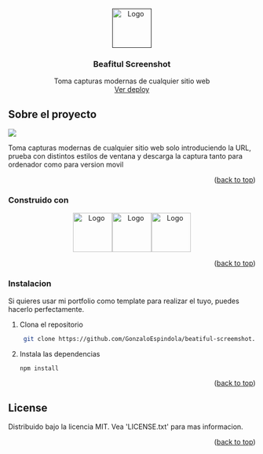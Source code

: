 <!-- PROJECT LOGO -->
<br />
<div align="center">
  <a href=>
    <img src="https://i.ibb.co/3MGQXzs/circle-icon-g-icon-google-icon-png-favpng-9sq-Ffc-XAbqt-WNPGyn9-R553u-Es.jpg" alt="Logo" width="80" height="80">
  </a>

  <h3 align="center">Beafitul Screenshot</h3>

  <p align="center">
    Toma capturas modernas de cualquier sitio web
    <br />
    <a href="https://gonzaloespindola.github.io/beatiful-screenshot/">Ver deploy</a>
  </p>
</div>


<!-- ABOUT THE PROJECT -->
## Sobre el proyecto

![](https://i.ibb.co/fp4fTnN/screenshot.png)

Toma capturas modernas de cualquier sitio web solo introduciendo la URL, prueba con distintos estilos de ventana y descarga la captura tanto para ordenador como para version movil

<p align="right">(<a href="#top">back to top</a>)</p>


### Construido con

<div align="center">
<img src="https://cdn-icons-png.flaticon.com/512/888/888859.png" alt="Logo" width="80" height="80"><img src="https://cdn-icons-png.flaticon.com/512/888/888847.png" alt="Logo" width="80" height="80"><img src="https://cdn-icons-png.flaticon.com/512/969/969958.png" alt="Logo" width="80" height="80">
</div>


<p align="right">(<a href="#top">back to top</a>)</p>


### Instalacion

Si quieres usar mi portfolio como template para realizar el tuyo, puedes hacerlo perfectamente.

1. Clona el repositorio
   ```sh
    git clone https://github.com/GonzaloEspindola/beatiful-screemshot.git
    ```
2. Instala las dependencias
   ```sh
   npm install
   ```

<p align="right">(<a href="#top">back to top</a>)</p>


<!-- ROADMAP 
## Roadmap

- [x] Add Changelog
- [x] Add back to top links
- [ ] Add Additional Templates w/ Examples
- [ ] Add "components" document to easily copy & paste sections of the readme
- [ ] Multi-language Support
    - [ ] Chinese
    - [ ] Spanish

<p align="right">(<a href="#top">back to top</a>)</p>

-->

<!-- CONTRIBUTING 
## Contributing

Contributions are what make the open source community such an amazing place to learn, inspire, and create. Any contributions you make are **greatly appreciated**.

If you have a suggestion that would make this better, please fork the repo and create a pull request. You can also simply open an issue with the tag "enhancement".
Don't forget to give the project a star! Thanks again!

1. Fork the Project
2. Create your Feature Branch (`git checkout -b feature/AmazingFeature`)
3. Commit your Changes (`git commit -m 'Add some AmazingFeature'`)
4. Push to the Branch (`git push origin feature/AmazingFeature`)
5. Open a Pull Request

<p align="right">(<a href="#top">back to top</a>)</p>

-->

<!-- LICENSE -->
## License

Distribuido bajo la licencia MIT. Vea 'LICENSE.txt' para mas informacion.

<p align="right">(<a href="#top">back to top</a>)</p>
